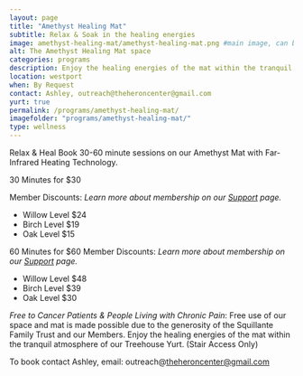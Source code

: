 ```yaml
---
layout: page
title: "Amethyst Healing Mat"
subtitle: Relax & Soak in the healing energies
image: amethyst-healing-mat/amethyst-healing-mat.png #main image, can be a link or a file in assets/img/portfolio
alt: The Amethyst Healing Mat space
categories: programs
description: Enjoy the healing energies of the mat within the tranquil atmosphere of our Treehouse Yurt.
location: westport
when: By Request
contact: Ashley, outreach@theheroncenter@gmail.com
yurt: true
permalink: /programs/amethyst-healing-mat/
imagefolder: "programs/amethyst-healing-mat/"
type: wellness
---
```


Relax & Heal
Book 30-60 minute sessions on our Amethyst Mat with Far-Infrared Heating Technology. 

30 Minutes for $30 

Member Discounts:
*Learn more about membership on our [Support](/support#membership) page.*
- Willow Level $24  
- Birch Level $19
- Oak Level $15

60 Minutes for $60
Member Discounts:
*Learn more about membership on our [Support](/support#membership) page.*
- Willow Level $48  
- Birch Level $39
- Oak Level $30

*Free to Cancer Patients & People Living with Chronic Pain*: Free use of our space and mat is made possible due to the generosity of the Squillante Family Trust and our Members. Enjoy the healing energies of the mat within the tranquil atmosphere of our Treehouse Yurt.  (Stair Access Only)

To book contact Ashley, email: outreach@theheroncenter@gmail.com